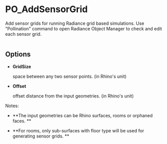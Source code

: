# PO_AddSensorGrid

Add sensor grids for running Radiance grid based simulations. Use &quot;Pollination&quot; command to open Radiance Object Manager to check and edit each sensor grid.

<div>
<figure>
  <img src="https://user-images.githubusercontent.com/2915573/209876729-cd50c983-a1d6-413e-a1ae-e8148705cecc.gif" alt="">
</figure>
</div>

## Options

* **GridSize**

  space between any two sensor points. (in Rhino&apos;s unit)

* **Offset**

  offset distance from the input geometries. (in Rhino&apos;s unit)

Notes:

* **The input geometries can be Rhino surfaces, rooms or orphaned faces. **

  

* **For rooms, only sub-surfaces with floor type will be used for generating sensor grids.
**

  

